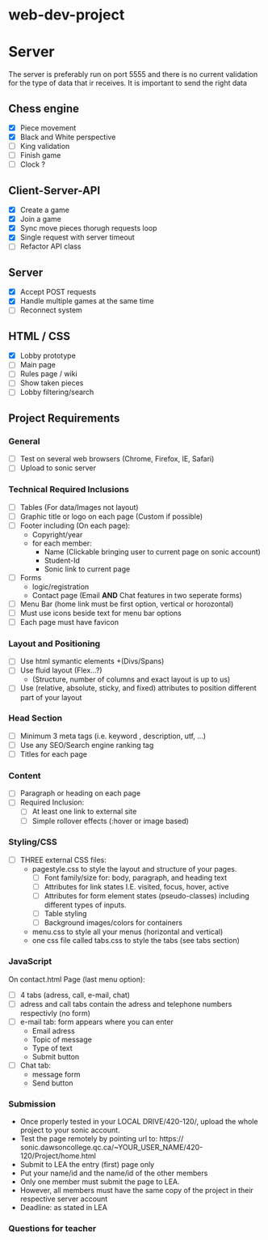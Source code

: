 # web-dev-project

# Server
The server is preferably run on port 5555 and there is no current validation for the type of data that ir receives.
It is important to send the right data

## Chess engine
- [x] Piece movement
- [x] Black and White perspective
- [ ] King validation
- [ ] Finish game
- [ ] Clock ?

## Client-Server-API
- [x] Create a game
- [x] Join a game
- [x] Sync move pieces thorugh requests loop
- [x] Single request with server timeout
- [ ] Refactor API class

## Server
- [x] Accept POST requests
- [x] Handle multiple games at the same time
- [ ] Reconnect system

## HTML / CSS
- [x] Lobby prototype
- [ ] Main page
- [ ] Rules page / wiki
- [ ] Show taken pieces
- [ ] Lobby filtering/search

## Project Requirements

### General
- [ ] Test on several web browsers (Chrome, Firefox, IE, Safari)
- [ ] Upload to sonic server

### Technical Required Inclusions
- [ ] Tables (For data/Images not layout)
- [ ] Graphic title or logo on each page (Custom if possible)
- [ ] Footer including (On each page):
    * Copyright/year
    * for each member:
        * Name (Clickable bringing user to current page on sonic account)
        * Student-Id
        * Sonic link to current page
- [ ] Forms
    * logic/registration
    * Contact page (Email __AND__ Chat features in two seperate forms)
- [ ] Menu Bar (home link must be first option, vertical or horozontal)
- [ ] Must use icons beside text for menu bar options
- [ ] Each page must have favicon

### Layout and Positioning
- [ ] Use html symantic elements +(Divs/Spans)
- [ ] Use fluid layout (Flex...?)
    * (Structure, number of columns and exact layout is up to us)
- [ ] Use (relative, absolute, sticky, and fixed) attributes to position different part of your layout

### Head Section
- [ ] Minimum 3 meta tags (i.e. keyword , description, utf, ...)
- [ ] Use any SEO/Search engine ranking tag
- [ ] Titles for each page

### Content
- [ ] Paragraph or heading on each page
- [ ] Required Inclusion:
    - [ ] At least one link to external site
    - [ ] Simple rollover effects (:hover or image based)

### Styling/CSS
- [ ] THREE external CSS files:
    * pagestyle.css to style the layout and structure of your pages.
        - [ ] Font family/size for: body, paragraph, and heading text
        - [ ] Attributes for link states I.E. visited, focus, hover, active
        - [ ] Attributes for form element states (pseudo-classes) including different types of inputs.
        - [ ] Table styling
        - [ ] Background images/colors for containers   
    * menu.css to style all your menus (horizontal and vertical)
    * one css file called tabs.css to style the tabs (see tabs section)

### JavaScript
On contact.html Page (last menu option):
- [ ] 4 tabs (adress, call, e-mail, chat)
- [ ] adress and call tabs contain the adress and telephone numbers respectivly (no form)
- [ ] e-mail tab: form appears where you can enter
    * Email adress
    * Topic of message
    * Type of text
    * Submit button
- [ ] Chat tab:
    * message form
    * Send button

### Submission
* Once properly tested in your LOCAL DRIVE/420-120/, upload the whole project to your sonic account.
* Test the page remotely by pointing url to:
https:// sonic.dawsoncollege.qc.ca/~YOUR_USER_NAME/420-120/Project/home.html
* Submit to LEA the entry (first) page only
* Put your name/id and the name/id of the other members
* Only one member must submit the page to LEA.
* However, all members must have the same copy of the project in their respective server account
* Deadline: as stated in LEA

### Questions for teacher
